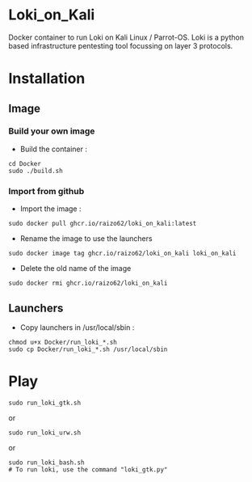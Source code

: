 # Loki_on_Kali
Docker container to run Loki on Kali Linux / Parrot-OS. Loki is a python based infrastructure pentesting tool focussing on layer 3 protocols.

# Installation

## Image

### Build your own image

* Build the container :

```
cd Docker
sudo ./build.sh
```

### Import from github

* Import the image :

`sudo docker pull ghcr.io/raizo62/loki_on_kali:latest`

* Rename the image to use the launchers

`sudo docker image tag ghcr.io/raizo62/loki_on_kali loki_on_kali`

* Delete the old name of the image

`sudo docker rmi ghcr.io/raizo62/loki_on_kali`

## Launchers

* Copy launchers in /usr/local/sbin :

```
chmod u+x Docker/run_loki_*.sh
sudo cp Docker/run_loki_*.sh /usr/local/sbin
```

# Play
```
sudo run_loki_gtk.sh
```
or
```
sudo run_loki_urw.sh
```
or
```
sudo run_loki_bash.sh
# To run loki, use the command "loki_gtk.py"
```
